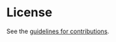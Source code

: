 # License

See the
[guidelines for contributions](https://github.com/bemasc/capsule-conversion/blob/main/CONTRIBUTING.md).
